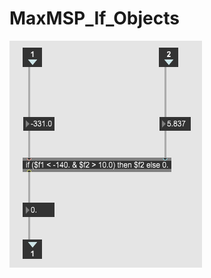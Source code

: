 # MaxMSP_If_Objects


![if object](https://github.com/hiwasawa0715/MaxMSP_If_Objects/blob/master/img/ifobjpct.png "サンプル")
